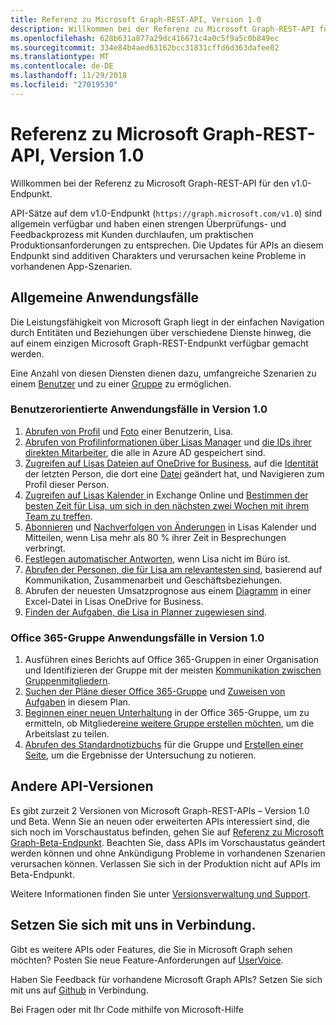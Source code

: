 ```yaml
---
title: Referenz zu Microsoft Graph-REST-API, Version 1.0
description: Willkommen bei der Referenz zu Microsoft Graph-REST-API für den v1.0-Endpunkt.
ms.openlocfilehash: 628b631a877a29dc416671c4a0c5f9a5c0b849ec
ms.sourcegitcommit: 334e84b4aed63162bcc31831cffd6d363dafee02
ms.translationtype: MT
ms.contentlocale: de-DE
ms.lasthandoff: 11/29/2018
ms.locfileid: "27019530"
---
```

# <a name="microsoft-graph-rest-api-v10-reference"></a>Referenz zu Microsoft Graph-REST-API, Version 1.0

Willkommen bei der Referenz zu Microsoft Graph-REST-API für den v1.0-Endpunkt.

API-Sätze auf dem v1.0-Endpunkt (`https://graph.microsoft.com/v1.0`) sind allgemein verfügbar und haben einen strengen Überprüfungs- und Feedbackprozess mit Kunden durchlaufen, um praktischen Produktionsanforderungen zu entsprechen. Die Updates für APIs an diesem Endpunkt sind additiven Charakters und verursachen keine Probleme in vorhandenen App-Szenarien.

## <a name="common-use-cases"></a>Allgemeine Anwendungsfälle

Die Leistungsfähigkeit von Microsoft Graph liegt in der einfachen Navigation durch Entitäten und Beziehungen über verschiedene Dienste hinweg, die auf einem einzigen Microsoft Graph-REST-Endpunkt verfügbar gemacht werden.

Eine Anzahl von diesen Diensten dienen dazu, umfangreiche Szenarien zu einem [Benutzer](./resources/user.md) und zu einer [Gruppe](./resources/group.md) zu ermöglichen.

### <a name="user-centric-use-cases-in-v10"></a>Benutzerorientierte Anwendungsfälle in Version 1.0

1. [Abrufen von Profil](./api/user-get.md) und [Foto](./resources/profilephoto.md) einer Benutzerin, Lisa.
2. [Abrufen von Profilinformationen über Lisas Manager](./api/user-list-manager.md) und [die IDs ihrer direkten Mitarbeiter](./api/user-list-directreports.md), die alle in Azure AD gespeichert sind.
3. [Zugreifen auf Lisas Dateien auf OneDrive for Business](./api/driveitem-list-children.md), auf die [Identität](./resources/identityset.md) der letzten Person, die dort eine [Datei](./resources/driveitem.md) geändert hat, und Navigieren zum Profil dieser Person.
4. [Zugreifen auf Lisas Kalender ](./api/calendar-get.md) in Exchange Online und [Bestimmen der besten Zeit für Lisa, um sich in den nächsten zwei Wochen mit ihrem Team zu treffen](./api/user-findmeetingtimes.md).
5. [Abonnieren](./api/subscription-post-subscriptions.md) und [Nachverfolgen von Änderungen](./api/event-delta.md) in Lisas Kalender und Mitteilen, wenn Lisa mehr als 80 % ihrer Zeit in Besprechungen verbringt.
6. [Festlegen automatischer Antworten](./api/user-update-mailboxsettings.md#example), wenn Lisa nicht im Büro ist.
7. [Abrufen der Personen, die für Lisa am relevantesten sind](./api/user-list-people.md), basierend auf Kommunikation, Zusammenarbeit und Geschäftsbeziehungen.
8. Abrufen der neuesten Umsatzprognose aus einem [Diagramm](./resources/chart.md) in einer Excel-Datei in Lisas OneDrive for Business.
9. [Finden der Aufgaben, die Lisa in Planner zugewiesen sind](./api/planneruser-list-tasks.md).

### <a name="office-365-group-use-cases-in-v10"></a>Office 365-Gruppe Anwendungsfälle in Version 1.0

1. Ausführen eines Berichts auf Office 365-Gruppen in einer Organisation und Identifizieren der Gruppe mit der meisten [Kommunikation zwischen Gruppenmitgliedern](./api/reportroot-getoffice365groupsactivitycounts.md).
2. [Suchen der Pläne dieser Office 365-Gruppe](./api/plannergroup-list-plans.md) und [Zuweisen von Aufgaben](./resources/plannerassignments.md) in diesem Plan.
3. [Beginnen einer neuen Unterhaltung](./api/group-post-conversations.md) in der Office 365-Gruppe, um zu ermitteln, ob Mitglieder[eine weitere Gruppe erstellen möchten](./api/group-post-groups.md), um die Arbeitslast zu teilen.
4. [Abrufen des Standardnotizbuchs](./api/notebook-get.md) für die Gruppe und [Erstellen einer Seite](./api/section-post-pages.md), um die Ergebnisse der Untersuchung zu notieren.

## <a name="other-api-versions"></a>Andere API-Versionen

Es gibt zurzeit 2 Versionen von Microsoft Graph-REST-APIs – Version 1.0 und Beta.
Wenn Sie an neuen oder erweiterten APIs interessiert sind, die sich noch im Vorschaustatus befinden, gehen Sie auf [Referenz zu Microsoft Graph-Beta-Endpunkt](/graph/api/overview?toc=./ref/toc.json&view=graph-rest-beta). Beachten Sie, dass APIs im Vorschaustatus geändert werden können und ohne Ankündigung Probleme in vorhandenen Szenarien verursachen können. Verlassen Sie sich in der Produktion nicht auf APIs im Beta-Endpunkt.

Weitere Informationen finden Sie unter [Versionsverwaltung und Support](/graph/versioning-and-support).

## <a name="connect-with-us"></a>Setzen Sie sich mit uns in Verbindung.

Gibt es weitere APIs oder Features, die Sie in Microsoft Graph sehen möchten? Posten Sie neue Feature-Anforderungen auf [UserVoice](https://officespdev.uservoice.com/forums/224641-general/filters/new?category_id=101632).

Haben Sie Feedback für vorhandene Microsoft Graph APIs? Setzen Sie sich mit uns auf [Github](https://github.com/microsoftgraph/microsoft-graph-docs/issues) in Verbindung.

Bei Fragen oder mit Ihr Code mithilfe von Microsoft-Hilfe